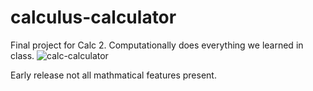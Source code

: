 # calculus-calculator
Final project for Calc 2. 
Computationally does everything we learned in class.
![calc-calculator](https://github.com/Tyson-Shannon/calculus-calculator/assets/129625009/fb06ebf8-a39c-4051-8fa2-3eb4b6eecee2)
 
Early release not all mathmatical features present.
